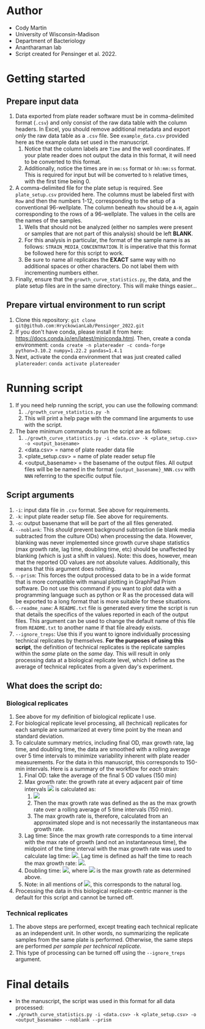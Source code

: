 # Author
+ Cody Martin
+ University of Wisconsin-Madison
+ Department of Bacteriology
+ Anantharaman lab
+ Script created for Pensinger et al. 2022.

# Getting started
## Prepare input data
1) Data exported from plate reader software must be in comma-delimited format (`.csv`) and only consist of the raw data table with the column headers. In Excel, you should remove additional metadata and export *only* the raw data table as a `.csv` file. See `example_data.csv` provided here as the example data set used in the manuscript.
   1) Notice that the column labels are `Time` and the well coordinates. If your plate reader does not output the data in this format, it will need to be converted to this format.
   2) Additionally, notice the times are in `mm:ss` format or `hh:mm:ss` format. This is required for input but will be converted to `h` relative times, with the first time being 0.
2) A comma-delimited file for the plate setup is required. See `plate_setup.csv` provided here. The columns must be labeled first with `Row` and then the numbers 1-12, corresponding to the setup of a conventional 96-wellplate. The column beneath `Row` should be `A-H`, again corresponding to the rows of a 96-wellplate. The values in the cells are the names of the samples.
   1) Wells that should not be analyzed (either no samples were present or samples that are not part of this analysis) should be left **BLANK**.
   2) For this analysis in particular, the format of the sample name is as follows: `STRAIN_MEDIA_CONCENTRATION`. It is imperative that this format be followed here for this script to work.
   3) Be sure to name all replicates the **EXACT** same way with no additional spaces or other characters. Do not label them with incrementing numbers either.
3) Finally, ensure that the `growth_curve_statistics.py`, the data, and the plate setup files are in the same directory. This will make things easier...
## Prepare virtual environment to run script
1) Clone this repository:
   `git clone git@github.com:HryckowianLab/Pensinger_2022.git`
2) If you don't have conda, please install it from here: https://docs.conda.io/en/latest/miniconda.html. Then, create a conda environment: 
   `conda create -n platereader -c conda-forge python=3.10.2 numpy=1.22.2 pandas=1.4.1`
3) Next, activate the conda environment that was just created called `platereader`:
   `conda activate platereader`

# Running script
1) If you need help running the script, you can use the following command:
   1) `./growth_curve_statistics.py -h`
   2) This will print a help page with the command line arguments to use with the script. 
2) The bare minimum commands to run the script are as follows:
   1) `./growth_curve_statistics.py -i <data.csv> -k <plate_setup.csv> -o <output_basename>`
   2) <data.csv> = name of plate reader data file
   3) <plate_setup.csv> = name of plate reader setup file
   4) <output_basename> = the basename of the output files. All output files will be be named in the format `{output_basename}_NNN.csv` with `NNN` referring to the specific output file.

## Script arguments
1) `-i`: input data file in `.csv` format. See above for requirements.
2) `-k`: input plate reader setup file. See above for requirements.
3) `-o`: output basename that will be part of the all files generated.
4) `--noblank`: This *should* prevent background subtraction (ie blank media subtracted from the culture ODs) when processing the data. However, blanking was never implemented since growth curve shape statistics (max growth rate, lag time, doubling time, etc) should be unaffected by blanking (which is just a shift in values). Note: this does, however, mean that the reported OD values are not absolute values. Additionally, this means that this argument does nothing.
5) `--prism`: This forces the output processed data to be in a wide format that is more compatible with manual plotting in GraphPad Prism software. Do not use this command if you want to plot data with a programming language such as python or R as the processed data will be exported to a long format that is more suitable for these situations.
6) `--readme_name`: A `README.txt` file is generated every time the script is run that details the specifics of the values reported in each of the output files. This argument can be used to change the default name of this file from `README.txt` to another name if that file already exists.
7) `--ignore_treps`: Use this if you want to ignore individually processing technical replicates by themselves. **For the purposes of using this script**, the definition of technical replicates is the replicate samples within the *same* plate on the *same* day. This will result in only processing data at a biological replicate level, which I define as the average of technical replicates from a given day's experiment.

## What does the script do:
### Biological replicates
1) See above for my definition of biological replicate I use.
2) For biological replicate level processing, all (technical) replicates for each sample are summarized at every time point by the mean and standard deviation.
3) To calculate summary metrics, including final OD, max growth rate, lag time, and doubling time, the data are smoothed with a rolling average over 5 time intervals to minimize variability inherent with plate reader measurements. For the data in this manuscript, this corresponds to 150-min intervals. Here is a summary of the workflow for *each* strain:
   1) Final OD: take the average of the final 5 OD values (150 min)
   2) Max growth rate: the growth rate at every adjacent pair of time intervals <img src="https://render.githubusercontent.com/render/math?math=%24(t_1%2C%20t_2)%24"> is calculated as: 
      1) <img src="https://render.githubusercontent.com/render/math?math=%24%5Cfrac%7B%5Clog(OD_2)%20-%20%5Clog(OD_1)%7D%7Bt_2%20-%20t_1%7D%24">
      2) Then the max growth rate was defined as the as the max growth rate over a rolling average of 5 time intervals (150 min).
      3) The max growth rate is, therefore, calculated from an approximated slope and is not necessarily the instantaneous max growth rate.
   3) Lag time: Since the max growth rate corresponds to a time interval with the max rate of growth (and not an instantaneous time), the midpoint of the time interval with the max growth rate was used to calculate lag time: <img src="https://render.githubusercontent.com/render/math?math=%24t_%7Bmax%7D%20%3D%20%5Cfrac%7Bt_%7B1%2Cmax%7D%20%2B%20t_%7B2%2Cmax%7D%7D%7B2%7D%24">. Lag time is defined as half the time to reach the max growth rate: <img src="https://render.githubusercontent.com/render/math?math=%24t_%7Blag%7D%20%3D%20%5Cfrac%7Bt_%7Bmax%7D%7D%7B2%7D%24">.
   4) Doubling time: <img src="https://render.githubusercontent.com/render/math?math=%24%5Cfrac%7B%5Clog(2)%7D%7BM%7D%24">, where <img src="https://render.githubusercontent.com/render/math?math=%24M%24"> is the max growth rate as determined above.
   5) Note: in all mentions of <img src="https://render.githubusercontent.com/render/math?math=%24%5Clog%24">, this corresponds to the natural log.
4) Processing the data in this biological replicate-centric manner is the default for this script and cannot be turned off.
 ### Technical replicates
 1) The above steps are performed, except treating each technical replicate as an independent unit. In other words, no summarizing the replicate samples from the same plate is performed. Otherwise, the same steps are performed *per sample per technical replicate*.
 2) This type of processing can be turned off using the `--ignore_treps` argument.

# Final details
- In the manuscript, the script was used in this format for all data processed:
- `./growth_curve_statistics.py -i <data.csv> -k <plate_setup.csv> -o <output_basename> --noblank --prism`
